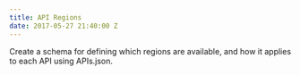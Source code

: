 ```yaml
---
title: API Regions
date: 2017-05-27 21:40:00 Z
---
```



Create a schema for defining which regions are available, and how it applies to each API using APIs.json.